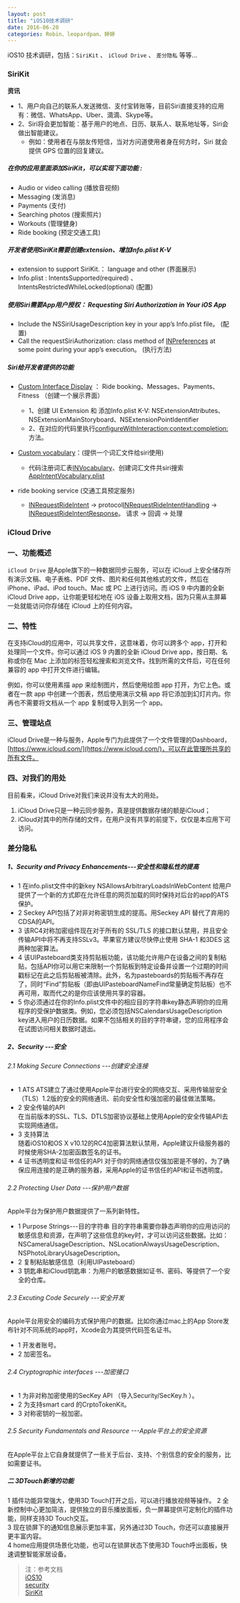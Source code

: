 ```yaml
---
layout: post
title: "iOS10技术调研"
date: 2016-06-20   
categories: Robin、leopardpan、婷婷
--- 
```


iOS10 技术调研，包括：`SiriKit` 、 `iCloud Drive` 、 `差分隐私` 等等...

<!-- more --> 

### SiriKit   

**资讯**

* 1、用户向自己的联系人发送微信、支付宝转账等，目前Siri直接支持的应用有：微信、WhatsApp、Uber、滴滴、Skype等。
* 2、Siri将会更加智能：基于用户的地点、日历、联系人、联系地址等，Siri会做出智能建议。
    *   例如：使用者在与朋友传短信，当对方问道使用者身在何方时，Siri 就会提供 GPS 位置的回复建议。

##### 在你的应用里面添加SiriKit，可以实现下面功能 :       

* Audio or video calling (播放音视频)
* Messaging (发消息)
* Payments (支付)
* Searching photos (搜索照片)
* Workouts (管理健身)  
* Ride booking (预定交通工具)

##### 开发者使用SiriKit需要创建extension、增加Info.plist K-V          
* extension to support SiriKit.： language and other (界面展示)      
* Info.plist : IntentsSupported(required) 、IntentsRestrictedWhileLocked(optional) (配置)     

##### 使用Siri需要App用户授权：  Requesting Siri Authorization in Your iOS App            
* Include the NSSiriUsageDescription key in your app’s Info.plist file。 (配置)      
* Call the requestSiriAuthorization: class method of [INPreferences](https://developer.apple.com/reference/intents/inpreferences) at some point during your app’s execution。 (执行方法)     

##### Siri给开发者提供的功能   

* [Custom Interface Display](https://developer.apple.com/library/prerelease/content/documentation/Intents/Conceptual/SiriIntegrationGuide/ProvidingaCustomInterface.html#//apple_ref/doc/uid/TP40016875-CH7-SW1) ： Ride booking、Messages、Payments、Fitness （创建一个展示界面）
    *   1、创建 UI Extension 和 添加Info.plist K-V: NSExtensionAttributes、NSExtensionMainStoryboard、NSExtensionPointIdentifier
    *   2、在对应的代码里执行[configureWithInteraction:context:completion:](https://developer.apple.com/reference/intentsui/inuihostedviewcontrolling/1649168-configurewithinteraction?language=objc)方法。

* [Custom vocabulary](https://developer.apple.com/library/prerelease/content/documentation/Intents/Conceptual/SiriIntegrationGuide/SpecifyingCustomVocabulary.html#//apple_ref/doc/uid/TP40016875-CH6-SW1)：(提供一个词汇文件给siri使用)
    * 代码注册词汇表[INVocabulary](https://developer.apple.com/reference/intents/invocabulary)、创建词汇文件共siri搜索[AppIntentVocabulary.plist](https://developer.apple.com/library/prerelease/content/documentation/Intents/Conceptual/SiriIntegrationGuide/CustomVocabularyKeys.html#//apple_ref/doc/uid/TP40016875-CH10-SW1)

* ride booking service (交通工具预定服务)
    * [INRequestRideIntent](https://developer.apple.com/reference/intents/inrequestrideintent?language=objc) -> protocol[INRequestRideIntentHandling](https://developer.apple.com/reference/intents/inrequestrideintenthandling) -> [INRequestRideIntentResponse](https://developer.apple.com/reference/intents/invocabulary)。 请求 -> 回调 -> 处理
    

### iCloud Drive

### 一、功能概述

`iCloud Drive` 是Apple旗下的一种数据同步云服务，可以在 iCloud 上安全储存所有演示文稿、电子表格、PDF 文件、图片和任何其他格式的文件，然后在 iPhone、iPad、iPod touch、Mac 或 PC 上进行访问。而 iOS 9 中内置的全新 iCloud Drive app，让你能更轻松地在 iOS 设备上取用文档，因为只需从主屏幕一处就能访问你存储在 iCloud 上的任何内容。

### 二、特性

在支持iCloud的应用中，可以共享文件，这意味着，你可以跨多个 app，打开和处理同一个文件。你可以通过 iOS 9 内置的全新 iCloud Drive app，按日期、名称或你在 Mac 上添加的标签轻松搜索和浏览文件。找到所需的文件后，可在任何兼容的 app 中打开文件进行编辑。

例如，你可以使用素描 app 来绘制图片，然后使用绘图 app 打开，为它上色。或者在一款 app 中创建一个图表，然后使用演示文稿 app 将它添加到幻灯片内。你再也不需要将文档从一个 app 复制或导入到另一个 app。

### 三、管理站点

iCloud Drive是一种与服务，Apple专门为此提供了一个文件管理的Dashboard，[https://www.icloud.com/](https://www.icloud.com/)，可以在此管理所共享的所有文件。

### 四、对我们的用处

目前看来，iCloud Drive对我们来说并没有太大的用处。

1. iCloud Drive只是一种云同步服务，真是提供数据存储的额是iCloud；
2. iCloud对其中的所存储的文件，在用户没有共享的前提下，仅仅是本应用下可访问。


### 差分隐私   

##### 1、Security and Privacy Enhancements---安全性和隐私性的提高
* 1 在info.plist文件中的新key NSAllowsArbitraryLoadsInWebContent 给用户提供了一个新的方式即在允许任意的网页加载的同时保持对后台的app的ATS保护。
* 2 Seckey API包括了对非对称密钥生成的提高。用Seckey API 替代了弃用的CDSA的API。
* 3 该RC4对称加密组件现在对于所有的 SSL/TLS 的接口默认禁用，并且安全传输API中将不再支持SSLv3。苹果官方建议尽快停止使用 SHA-1 和3DES 这两种加密算法。 
* 4 该UIPasteboard类支持剪贴板功能，该功能允许用户在设备之间的复制粘贴，包括API你可以用它来限制一个剪贴板到特定设备并设置一个过期的时间戳标记在此之后剪贴板被清除。此外，名为pasteboards的剪贴板不再存在了，同时“Find”剪贴板（即由UIPasteboardNameFind常量确定剪贴板）也不再可用，取而代之的是你应该使用共享的容器。
* 5 你必须通过在你的Info.plist文件中的相应目的字符串key静态声明你的应用程序的受保护数据类。例如，您必须包括NSCalendarsUsageDescription key进入用户的日历数据。如果不包括相关的目的字符串键，您的应用程序会在试图访问相关数据时退出。
   
   
 

##### 2、Security ---安全     
###### 2.1 Making Secure Connections ---创建安全连接     
* 1 ATS
    ATS建立了通过使用Apple平台进行安全的网络交互、采用传输层安全（TLS）1.2版的安全的网络通讯、前向安全性和强加密的最佳做法策略。
* 2 安全传输的API  
 在当前版本的SSL、TLS、DTLS加密协议基础上使用Apple的安全传输API去实现网络通信。   
* 3 支持算法    
    随着iOS10和OS X v10.12的RC4加密算法默认禁用，Apple建议升级服务器的时候使用SHA-2加密函数签名的证书。
* 4 证书透明度和证书信任的API 
 对于你的网络通信仅强加密是不够的，为了确保应用连接的是正确的服务器，采用Apple的证书信任的API和证书透明度。   


###### 2.2 Protecting User Data ---保护用户数据    
 Apple平台为保护用户数据提供了一系列新特性。
 
 * 1 Purpose Strings---目的字符串
   目的字符串需要你静态声明你的应用访问的敏感信息和资源，在声明了这些信息的key时，才可以访问这些数据。比如：NSCameraUsageDescription、NSLocationAlwaysUsageDescription、NSPhotoLibraryUsageDescription。   
 * 2  复制粘贴敏感信息（利用UIPasteboard）
 * 3 钥匙串和iCloud钥匙串：为用户的敏感数据如证书、密码、等提供了一个安全的仓库。
 
    

###### 2.3 Excuting Code Securely ---安全开发
Apple平台用安全的编码方式保护用户的数据。比如你通过mac上的App Store发布针对不同系统的app时，Xcode会为其提供代码签名证书。

* 1 开发者账号。
* 2  加密签名。
   
###### 2.4 Cryptographic interfaces ---加密接口
* 1 为非对称加密使用的SecKey API （导入Security/SecKey.h ）。
* 2 为支持smart card 的CrptoTokenKit。 
* 3 对称密钥的一般加密。

###### 2.5 Security Fundamentals and Resource ---Apple平台上的安全资源

 在Apple平台上它自身就提供了一些关于后台、支持、个别信息的安全的服务，比如需要证书。


##### 二 3DTouch新增的功能

 1 插件功能异常强大，使用3D Touch打开之后，可以进行播放视频等操作。 
 2 全新控制中心更加简洁，提供独立的音乐播放面板，负一屏幕提供可定制化的插件功能，同样支持3D Touch交互。    
 3 现在锁屏下的通知信息展示更加丰富，另外通过3D Touch，你还可以直接展开更丰富内容。  
 4 home应用提供场景化功能，也可以在锁屏状态下使用3D Touch呼出面板，快速调整智能家居设备。  

> 注：参考文档        
> [iOS10](https://developer.apple.com/library/prerelease/content/releasenotes/General/WhatsNewIniOS/Articles/iOS10.html#//apple_ref/doc/uid/TP40017084-SW1)    
> [security](https://developer.apple.com/security/)    
> [SiriKit](https://developer.apple.com/library/prerelease/content/documentation/Intents/Conceptual/SiriIntegrationGuide/index.html#//apple_ref/doc/uid/TP40016875)      



